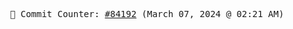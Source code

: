 <p align="center">
    <samp>
        📮 Commit Counter: <a href="https://github.com/Javascript-void0/Javascript-void0/commits/main">#84192</a> (March 07, 2024 @ 02:21 AM)
    </samp>
</p>